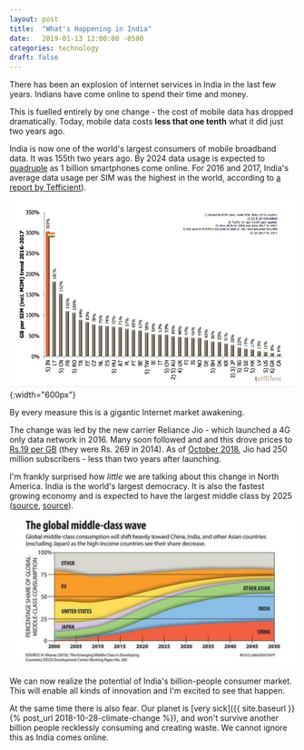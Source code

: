 ```yaml
---
layout: post
title:  "What's Happening in India"
date:   2019-01-13 12:00:00 -0500
categories: technology
draft: false
---
```


There has been an explosion of internet services in India in the last few years. Indians have come online to spend their time and money.

This is fuelled entirely by one change - the cost of mobile data has dropped dramatically. Today, mobile data costs **less that one tenth** what it did just two years ago. 

India is now one of the world's largest consumers of mobile broadband data. It was 155th two years ago. By 2024 data usage is expected to [quadruple](https://gadgets.ndtv.com/mobiles/news/india-to-have-1-billion-smartphones-by-2024-data-usage-to-grow-by-4x-ercisson-1954167) as 1 billion smartphones come online. For 2016 and 2017, India's average data usage per SIM was the highest in the world, according to [a report by Tefficient](https://tefficient.com/wp-content/uploads/2018/07/tefficient-industry-analysis-1-2018-mobile-data-usage-and-revenue-FY-2017-per-country-10-July-2018.pdf)).

![Data Usage Per SIM](/assets/img/data-usage-per-sim.png){:width="600px"}

By every measure this is a gigantic Internet market awakening.

The change was led by the new carrier Reliance Jio -  which launched a 4G only data network in 2016. Many soon followed and and this drove prices to [Rs.19 per GB](https://timesofindia.indiatimes.com/business/india-business/indians-gorging-on-mobile-data-usage-goes-up-15-times-in-3-yrs/articleshow/64432913.cms) (they were Rs. 269 in 2014). As of [October 2018](https://www.indiatoday.in/technology/news/story/india-top-mobile-data-consuming-nation-mukesh-ambani-1375253-2018-10-25), Jio had 250 million subscribers - less than two years after launching.

I'm frankly surprised how _little_ we are talking about this change in North America. India is the world's largest democracy. It is also the fastest growing economy and is expected to have the largest middle class by 2025 ([source](https://www.weforum.org/agenda/2016/11/6-surprising-facts-about-india-s-exploding-middle-class/), [source](https://www.financialexpress.com/economy/after-japan-india-poised-to-overtake-us-to-become-2nd-largest-middle-class-market-in-less-than-4-years/1289336/)).

![India Middle Class](/assets/img/india-middle-class.jpg)

We can now realize the potential of India's billion-people consumer market. This will enable all kinds of innovation and I'm excited to see that happen.

At the same time there is also fear. Our planet is [very sick]({{ site.baseurl }}{% post_url 2018-10-28-climate-change %}), and won't survive another billion people recklessly consuming and creating waste. We cannot ignore this as India comes online.